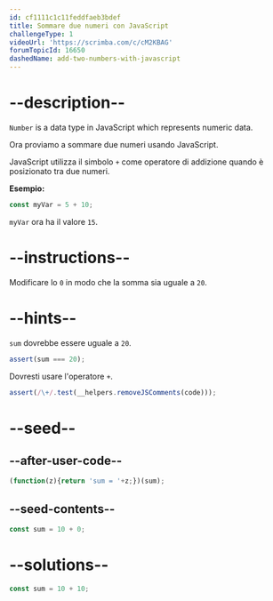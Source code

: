 ```yaml
---
id: cf1111c1c11feddfaeb3bdef
title: Sommare due numeri con JavaScript
challengeType: 1
videoUrl: 'https://scrimba.com/c/cM2KBAG'
forumTopicId: 16650
dashedName: add-two-numbers-with-javascript
---
```


# --description--

`Number` is a data type in JavaScript which represents numeric data.

Ora proviamo a sommare due numeri usando JavaScript.

JavaScript utilizza il simbolo `+` come operatore di addizione quando è posizionato tra due numeri.

**Esempio:**

```js
const myVar = 5 + 10;
```

`myVar` ora ha il valore `15`.

# --instructions--

Modificare lo `0` in modo che la somma sia uguale a `20`.

# --hints--

`sum` dovrebbe essere uguale a `20`.

```js
assert(sum === 20);
```

Dovresti usare l'operatore `+`.

```js
assert(/\+/.test(__helpers.removeJSComments(code)));
```

# --seed--

## --after-user-code--

```js
(function(z){return 'sum = '+z;})(sum);
```

## --seed-contents--

```js
const sum = 10 + 0;
```

# --solutions--

```js
const sum = 10 + 10;
```
